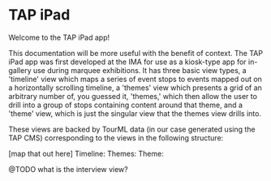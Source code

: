# TAP iPad
Welcome to the TAP iPad app!

This documentation will be more useful with the benefit of context. The TAP iPad app was first developed at the IMA for use as a kiosk-type app for in-gallery use during marquee exhibitions. It has three basic view types, a 'timeline' view which maps a series of event stops to events mapped out on a horizontally scrolling timeline, a 'themes' view which presents a grid of an arbitrary number of, you guessed it, 'themes,' which then allow the user to drill into a group of stops containing content around that theme, and a 'theme' view, which is just the singular view that the themes view drills into.

These views are backed by TourML data (in our case generated using the TAP CMS) corresponding to the views in the following structure:

[map that out here]
Timeline:
Themes:
Theme:

@TODO what is the interview view?